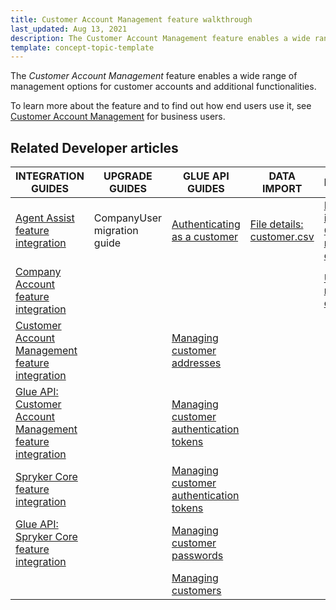 ```yaml
---
title: Customer Account Management feature walkthrough
last_updated: Aug 13, 2021
description: The Customer Account Management feature enables a wide range of management options for customer accounts and additional functionalities
template: concept-topic-template
---
```


The _Customer Account Management_ feature enables a wide range of management options for customer accounts and additional functionalities.


To learn more about the feature and to find out how end users use it, see [Customer Account Management](/docs/scos/user/features/{{page.version}}/customer-account-management-feature-overview/customer-account-management-feature-overview.html) for business users.


## Related Developer articles

| INTEGRATION GUIDES  | UPGRADE GUIDES | GLUE API GUIDES | DATA IMPORT | REFERENCES |
|---|---|---|---|---|
| [Agent Assist feature integration](/docs/scos/dev/feature-integration-guides/{{page.version}}/agent-assist-feature-integration.html) | CompanyUser migration guide | [Authenticating as a customer](/docs/scos/dev/glue-api-guides/{{page.version}}/managing-customers/authenticating-as-a-customer.html) | [File details: customer.csv](/docs/scos/dev/data-import/{{page.version}}/data-import-categories/commerce-setup/file-details-customer.csv.html) | [Reference information: Customer module overview](/docs/scos/dev/feature-walkthroughs/{{page.version}}/customer-account-management-feature-walkthrough/reference-information-customer-module-overview.html)|
| [Company Account feature integration](/docs/scos/dev/feature-integration-guides/{{page.version}}/company-account-feature-integration.html) |  |  |  | [Users and rights overview](/docs/scos/dev/feature-walkthroughs/{{page.version}}/spryker-core-back-office-feature-walkthrough/user-and-rights-overview.html) |
| [Customer Account Management feature integration](/docs/scos/dev/feature-integration-guides/{{page.version}}/customer-account-management-feature-integration.html) |  | [Managing customer addresses](/docs/scos/dev/glue-api-guides/{{page.version}}/managing-customers/managing-customer-addresses.html) |  |  |
| [Glue API: Customer Account Management feature integration](/docs/scos/dev/feature-integration-guides/{{page.version}}/glue-api/glue-api-customer-account-management-feature-integration.html) |  | [Managing customer authentication tokens](/docs/scos/dev/glue-api-guides/{{page.version}}/managing-customers/managing-customer-authentication-tokens.html) |  |  |
| [Spryker Сore feature integration](/docs/scos/dev/feature-integration-guides/{{page.version}}/spryker-core-feature-integration.html) |  | [Managing customer authentication tokens](/docs/scos/dev/glue-api-guides/{{page.version}}/managing-customers/managing-customer-authentication-tokens.html) |  |  |
| [Glue API: Spryker Сore feature integration](/docs/scos/dev/feature-integration-guides/{{page.version}}/glue-api/glue-api-spryker-core-feature-integration.html) |  | [Managing customer passwords](/docs/scos/dev/glue-api-guides/{{page.version}}/managing-customers/managing-customer-passwords.html) |  |  |
|  |  | [Managing customers](/docs/scos/dev/glue-api-guides/{{page.version}}/managing-customers/managing-customers.html) |  |  |
